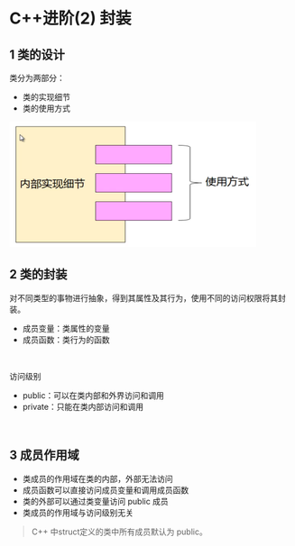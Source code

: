 # C++进阶(2) 封装

## 1 类的设计

类分为两部分：

- 类的实现细节
- 类的使用方式

<img src="images/image-20200916215156993.png" alt="image-20200916215156993" style="zoom:50%;" />

 </br>

##  2 类的封装

对不同类型的事物进行抽象，得到其属性及其行为，使用不同的访问权限将其封装。

- 成员变量：类属性的变量
- 成员函数：类行为的函数

</br>

访问级别

- public：可以在类内部和外界访问和调用
- private：只能在类内部访问和调用

</br>



## 3 成员作用域

- 类成员的作用域在类的内部，外部无法访问
- 成员函数可以直接访问成员变量和调用成员函数
- 类的外部可以通过类变量访问 public 成员
- 类成员的作用域与访问级别无关

> C++ 中struct定义的类中所有成员默认为 public。







